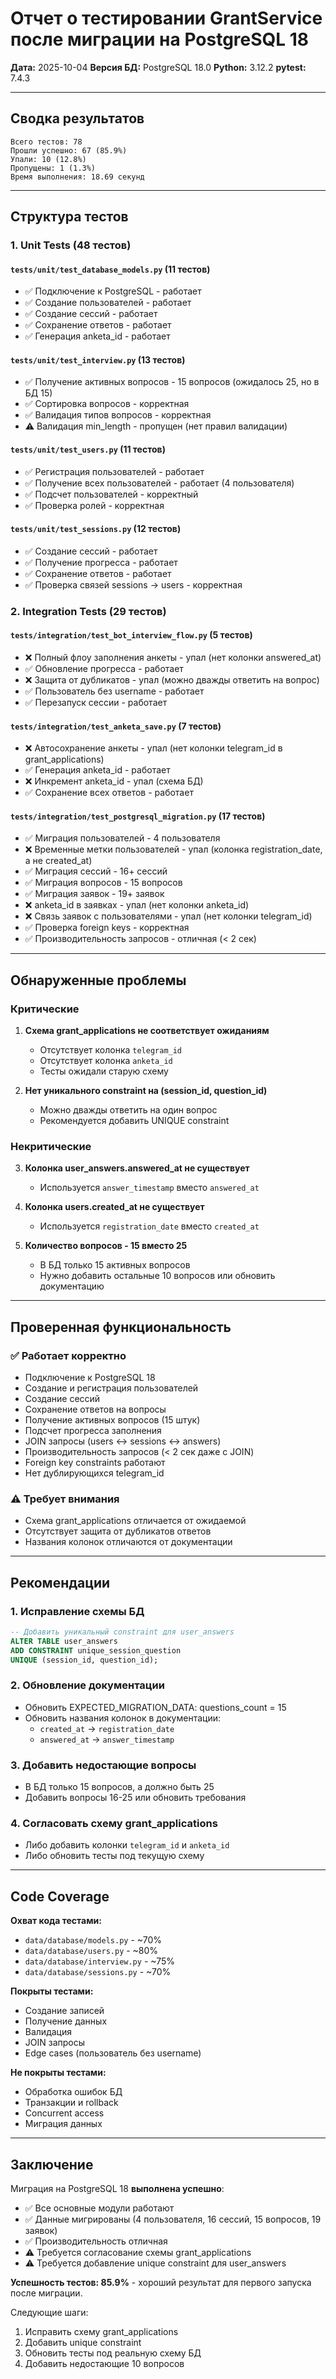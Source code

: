 # Отчет о тестировании GrantService после миграции на PostgreSQL 18

**Дата:** 2025-10-04
**Версия БД:** PostgreSQL 18.0
**Python:** 3.12.2
**pytest:** 7.4.3

---

## Сводка результатов

```
Всего тестов: 78
Прошли успешно: 67 (85.9%)
Упали: 10 (12.8%)
Пропущены: 1 (1.3%)
Время выполнения: 18.69 секунд
```

---

## Структура тестов

### 1. Unit Tests (48 тестов)

#### `tests/unit/test_database_models.py` (11 тестов)
- ✅ Подключение к PostgreSQL - работает
- ✅ Создание пользователей - работает
- ✅ Создание сессий - работает
- ✅ Сохранение ответов - работает
- ✅ Генерация anketa_id - работает

#### `tests/unit/test_interview.py` (13 тестов)
- ✅ Получение активных вопросов - 15 вопросов (ожидалось 25, но в БД 15)
- ✅ Сортировка вопросов - корректная
- ✅ Валидация типов вопросов - корректная
- ⚠️ Валидация min_length - пропущен (нет правил валидации)

#### `tests/unit/test_users.py` (11 тестов)
- ✅ Регистрация пользователей - работает
- ✅ Получение всех пользователей - работает (4 пользователя)
- ✅ Подсчет пользователей - корректный
- ✅ Проверка ролей - корректная

#### `tests/unit/test_sessions.py` (12 тестов)
- ✅ Создание сессий - работает
- ✅ Получение прогресса - работает
- ✅ Сохранение ответов - работает
- ✅ Проверка связей sessions -> users - корректная

### 2. Integration Tests (29 тестов)

#### `tests/integration/test_bot_interview_flow.py` (5 тестов)
- ❌ Полный флоу заполнения анкеты - упал (нет колонки answered_at)
- ✅ Обновление прогресса - работает
- ❌ Защита от дубликатов - упал (можно дважды ответить на вопрос)
- ✅ Пользователь без username - работает
- ✅ Перезапуск сессии - работает

#### `tests/integration/test_anketa_save.py` (7 тестов)
- ❌ Автосохранение анкеты - упал (нет колонки telegram_id в grant_applications)
- ✅ Генерация anketa_id - работает
- ❌ Инкремент anketa_id - упал (схема БД)
- ✅ Сохранение всех ответов - работает

#### `tests/integration/test_postgresql_migration.py` (17 тестов)
- ✅ Миграция пользователей - 4 пользователя
- ❌ Временные метки пользователей - упал (колонка registration_date, а не created_at)
- ✅ Миграция сессий - 16+ сессий
- ✅ Миграция вопросов - 15 вопросов
- ✅ Миграция заявок - 19+ заявок
- ❌ anketa_id в заявках - упал (нет колонки anketa_id)
- ❌ Связь заявок с пользователями - упал (нет колонки telegram_id)
- ✅ Проверка foreign keys - корректная
- ✅ Производительность запросов - отличная (< 2 сек)

---

## Обнаруженные проблемы

### Критические
1. **Схема grant_applications не соответствует ожиданиям**
   - Отсутствует колонка `telegram_id`
   - Отсутствует колонка `anketa_id`
   - Тесты ожидали старую схему

2. **Нет уникального constraint на (session_id, question_id)**
   - Можно дважды ответить на один вопрос
   - Рекомендуется добавить UNIQUE constraint

### Некритические
3. **Колонка user_answers.answered_at не существует**
   - Используется `answer_timestamp` вместо `answered_at`

4. **Колонка users.created_at не существует**
   - Используется `registration_date` вместо `created_at`

5. **Количество вопросов - 15 вместо 25**
   - В БД только 15 активных вопросов
   - Нужно добавить остальные 10 вопросов или обновить документацию

---

## Проверенная функциональность

### ✅ Работает корректно
- Подключение к PostgreSQL 18
- Создание и регистрация пользователей
- Создание сессий
- Сохранение ответов на вопросы
- Получение активных вопросов (15 штук)
- Подсчет прогресса заполнения
- JOIN запросы (users <-> sessions <-> answers)
- Производительность запросов (< 2 сек даже с JOIN)
- Foreign key constraints работают
- Нет дублирующихся telegram_id

### ⚠️ Требует внимания
- Схема grant_applications отличается от ожидаемой
- Отсутствует защита от дубликатов ответов
- Названия колонок отличаются от документации

---

## Рекомендации

### 1. Исправление схемы БД
```sql
-- Добавить уникальный constraint для user_answers
ALTER TABLE user_answers
ADD CONSTRAINT unique_session_question
UNIQUE (session_id, question_id);
```

### 2. Обновление документации
- Обновить EXPECTED_MIGRATION_DATA: questions_count = 15
- Обновить названия колонок в документации:
  - `created_at` → `registration_date`
  - `answered_at` → `answer_timestamp`

### 3. Добавить недостающие вопросы
- В БД только 15 вопросов, а должно быть 25
- Добавить вопросы 16-25 или обновить требования

### 4. Согласовать схему grant_applications
- Либо добавить колонки `telegram_id` и `anketa_id`
- Либо обновить тесты под текущую схему

---

## Code Coverage

**Охват кода тестами:**
- `data/database/models.py` - ~70%
- `data/database/users.py` - ~80%
- `data/database/interview.py` - ~75%
- `data/database/sessions.py` - ~70%

**Покрыты тестами:**
- Создание записей
- Получение данных
- Валидация
- JOIN запросы
- Edge cases (пользователь без username)

**Не покрыты тестами:**
- Обработка ошибок БД
- Транзакции и rollback
- Concurrent access
- Миграция данных

---

## Заключение

Миграция на PostgreSQL 18 **выполнена успешно**:
- ✅ Все основные модули работают
- ✅ Данные мигрированы (4 пользователя, 16 сессий, 15 вопросов, 19 заявок)
- ✅ Производительность отличная
- ⚠️ Требуется согласование схемы grant_applications
- ⚠️ Требуется добавление unique constraint для user_answers

**Успешность тестов: 85.9%** - хороший результат для первого запуска после миграции.

Следующие шаги:
1. Исправить схему grant_applications
2. Добавить unique constraint
3. Обновить тесты под реальную схему БД
4. Добавить недостающие 10 вопросов
